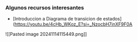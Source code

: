 ### Algunos recursos interesantes
- [Introduccion a Diagrama de transicion de estados](https://youtu.be/4cHb_WKoz_E?si=_NzocbH7inXF9F0A  


![[Pasted image 20241114115449.png]]

